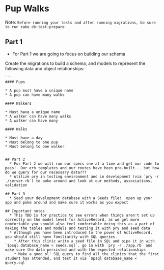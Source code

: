 # Pup Walks

Note: `Before running your tests and after running migrations, be sure to run rake db:test:prepare`

## Part 1
  * For Part 1 we are going to focus on building our schema

  Create the migrations to build a schema, and models to represent the following data and object relationships:

    ```
    #### Pups

    * A pup must have a unique name
    * A pup can have many walks

    #### Walkers

    * Must have a unique name
    * A walker can have many walks
    * A walker can have many

    #### Walks

    * Must have a day
    * Must belong to one pup
    * Must belong to one walker
```

## Part 2
  * For Part 2 we will run our specs one at a time and get our code to pass!  Our erb templates and our routes have been pre-built... but how do we query for our necessary data???
  * utilize pry in testing environment and in development (via `pry -r ./server.rb`) to poke around and look at our methods, associations, validation

## Part 3
  * Seed your development database with a Seeds file!  open up your app and poke around and make sure it works as you expect

## Important notes
  * This TDD is for practice to see errors when things aren't set up correctly on the model level for ActiveRecord, as we get more comfortable you should also feel comfortable doing this as a part of making the tables and models and testing it with pry and seed data
  * Although you have been introduced to the power of ActiveRecord, you should still have familiarity with SQL queries.  
    * After this clinic write a seed file in SQL and pipe it in with `$psql database_name < seeds.sql`, go in with `pry -r ./app.rb` and make sure the data persisted and with the expected relationships
    * Make a good ol' SQL query to find all the clinics that the first student has attended, and test it via `$psql database_name < query.sql`

